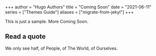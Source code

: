 +++
author = "Hugo Authors"
title = "Coming Soon"
date = "2021-06-11"
series = ["Themes Guide"]
aliases = ["migrate-from-jekyl"]
+++

This is just a sample. More Coming Soon.
<!--more-->

## Read a quote

We only see half,
of People,
of The World,
of Ourselves.
